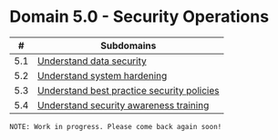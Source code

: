 # Domain 5.0 - Security Operations

| # | Subdomains   | 
|---|---|
|5.1 | [Understand data security](https://github.com/erich-tech/ISC2_CC_Notes/tree/main/Domain_5#readme) |
|5.2 | [Understand system hardening](https://github.com/erich-tech/ISC2_CC_Notes/tree/main/Domain_5#readme) |
|5.3 | [Understand best practice security policies](https://github.com/erich-tech/ISC2_CC_Notes/tree/main/Domain_5#readme) |
|5.4 | [Understand security awareness training](https://github.com/erich-tech/ISC2_CC_Notes/tree/main/Domain_5#readme) |

```
NOTE: Work in progress. Please come back again soon! 
```



